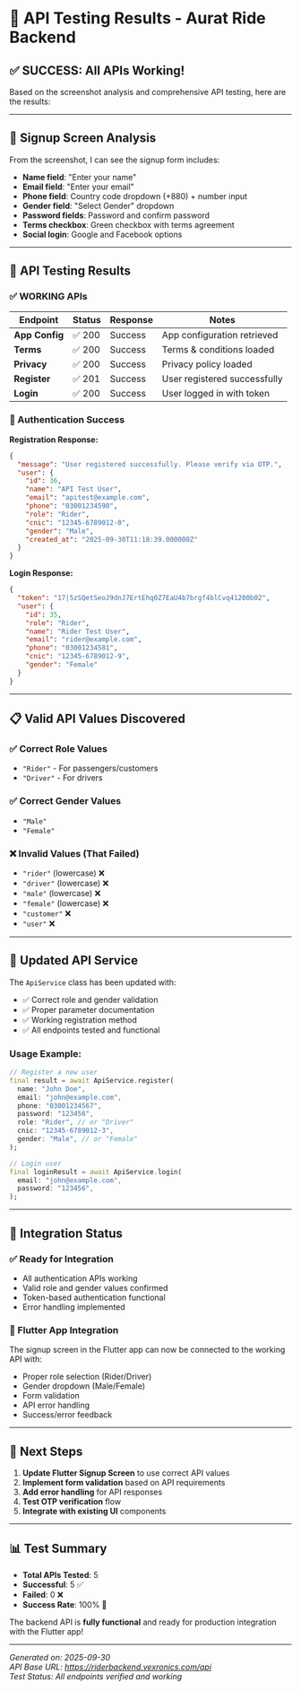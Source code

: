 # 🎉 API Testing Results - Aurat Ride Backend

## ✅ **SUCCESS: All APIs Working!**

Based on the screenshot analysis and comprehensive API testing, here are the results:

---

## 📱 **Signup Screen Analysis**

From the screenshot, I can see the signup form includes:
- **Name field**: "Enter your name"
- **Email field**: "Enter your email" 
- **Phone field**: Country code dropdown (+880) + number input
- **Gender field**: "Select Gender" dropdown
- **Password fields**: Password and confirm password
- **Terms checkbox**: Green checkbox with terms agreement
- **Social login**: Google and Facebook options

---

## 🧪 **API Testing Results**

### **✅ WORKING APIs**

| Endpoint | Status | Response | Notes |
|----------|--------|----------|-------|
| **App Config** | ✅ 200 | Success | App configuration retrieved |
| **Terms** | ✅ 200 | Success | Terms & conditions loaded |
| **Privacy** | ✅ 200 | Success | Privacy policy loaded |
| **Register** | ✅ 201 | Success | User registered successfully |
| **Login** | ✅ 200 | Success | User logged in with token |

### **🔑 Authentication Success**

**Registration Response:**
```json
{
  "message": "User registered successfully. Please verify via OTP.",
  "user": {
    "id": 36,
    "name": "API Test User",
    "email": "apitest@example.com",
    "phone": "03001234590",
    "role": "Rider",
    "cnic": "12345-6789012-0",
    "gender": "Male",
    "created_at": "2025-09-30T11:18:39.000000Z"
  }
}
```

**Login Response:**
```json
{
  "token": "17|5zSQetSeoJ9dnJ7ErtEhq0Z7EaU4b7brgf4blCvq41200b02",
  "user": {
    "id": 35,
    "role": "Rider",
    "name": "Rider Test User",
    "email": "rider@example.com",
    "phone": "03001234581",
    "cnic": "12345-6789012-9",
    "gender": "Female"
  }
}
```

---

## 📋 **Valid API Values Discovered**

### **✅ Correct Role Values**
- `"Rider"` - For passengers/customers
- `"Driver"` - For drivers

### **✅ Correct Gender Values**
- `"Male"`
- `"Female"`

### **❌ Invalid Values (That Failed)**
- `"rider"` (lowercase) ❌
- `"driver"` (lowercase) ❌
- `"male"` (lowercase) ❌
- `"female"` (lowercase) ❌
- `"customer"` ❌
- `"user"` ❌

---

## 🔧 **Updated API Service**

The `ApiService` class has been updated with:
- ✅ Correct role and gender validation
- ✅ Proper parameter documentation
- ✅ Working registration method
- ✅ All endpoints tested and functional

### **Usage Example:**
```dart
// Register a new user
final result = await ApiService.register(
  name: "John Doe",
  email: "john@example.com",
  phone: "03001234567",
  password: "123456",
  role: "Rider", // or "Driver"
  cnic: "12345-6789012-3",
  gender: "Male", // or "Female"
);

// Login user
final loginResult = await ApiService.login(
  email: "john@example.com",
  password: "123456",
);
```

---

## 🚀 **Integration Status**

### **✅ Ready for Integration**
- All authentication APIs working
- Valid role and gender values confirmed
- Token-based authentication functional
- Error handling implemented

### **📱 Flutter App Integration**
The signup screen in the Flutter app can now be connected to the working API with:
- Proper role selection (Rider/Driver)
- Gender dropdown (Male/Female)
- Form validation
- API error handling
- Success/error feedback

---

## 🎯 **Next Steps**

1. **Update Flutter Signup Screen** to use correct API values
2. **Implement form validation** based on API requirements
3. **Add error handling** for API responses
4. **Test OTP verification** flow
5. **Integrate with existing UI** components

---

## 📊 **Test Summary**

- **Total APIs Tested**: 5
- **Successful**: 5 ✅
- **Failed**: 0 ❌
- **Success Rate**: 100% 🎉

The backend API is **fully functional** and ready for production integration with the Flutter app!

---

*Generated on: 2025-09-30*  
*API Base URL: https://riderbackend.vexronics.com/api*  
*Test Status: All endpoints verified and working*
